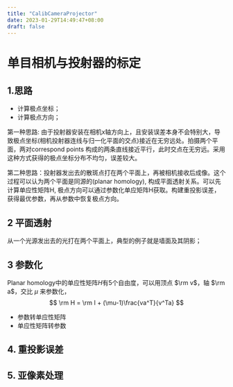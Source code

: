 ```yaml
---
title: "CalibCameraProjector"
date: 2023-01-29T14:49:47+08:00
draft: false
---
```


# 单目相机与投射器的标定
## 1.思路
- 计算极点坐标；
- 计算极点方向；  

第一种思路: 由于投射器安装在相机x轴方向上，且安装误差本身不会特别大，导致极点坐标(相机投射器连线与归一化平面的交点)接近在无穷远处。拍摄两个平面，两对correspond points 构成的两条直线接近平行，此时交点在无穷远。采用这种方式获得的极点坐标分布不均匀，误差较大。  

第二种思路：投射器发出去的散斑点打在两个平面上，再被相机接收后成像。这个过程可以认为两个平面是同源的(planar homology), 构成平面透射关系。可以先计算单应性矩阵H, 极点方向可以通过参数化单应矩阵H获取。构建重投影误差，获得最优参数，再从参数中恢复极点方向。

## 2 平面透射
从一个光源发出去的光打在两个平面上，典型的例子就是墙面及其阴影；

## 3 参数化
Planar homology中的单应性矩阵$H$有5个自由度，可以用顶点 $\rm v$，轴 $\rm a$，交比 $\mu$ 来参数化，
$$
\rm H = \rm I +  (\mu-1)\frac{va^T}{v^Ta}
$$

- 参数转单应性矩阵
- 单应性矩阵转参数

## 4. 重投影误差

## 5. 亚像素处理






